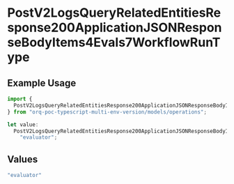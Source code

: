 # PostV2LogsQueryRelatedEntitiesResponse200ApplicationJSONResponseBodyItems4Evals7WorkflowRunType

## Example Usage

```typescript
import {
  PostV2LogsQueryRelatedEntitiesResponse200ApplicationJSONResponseBodyItems4Evals7WorkflowRunType,
} from "orq-poc-typescript-multi-env-version/models/operations";

let value:
  PostV2LogsQueryRelatedEntitiesResponse200ApplicationJSONResponseBodyItems4Evals7WorkflowRunType =
    "evaluator";
```

## Values

```typescript
"evaluator"
```